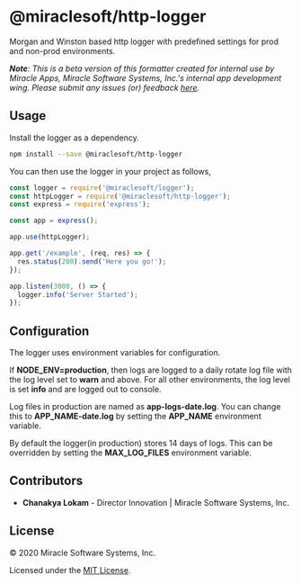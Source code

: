 # @miraclesoft/http-logger

Morgan and Winston based http logger with predefined settings for prod and non-prod environments.

**_Note_**_: This is a beta version of this formatter created for internal use by Miracle Apps, Miracle Software Systems, Inc.'s internal app development wing. Please submit any issues (or) feedback [here](https://github.com/miracleapps/eslint-formatter-html/issues)._

## Usage

Install the logger as a dependency.

```sh
npm install --save @miraclesoft/http-logger
```

You can then use the logger in your project as follows,

```js
const logger = require('@miraclesoft/logger');
const httpLogger = require('@miraclesoft/http-logger');
const express = require('express');

const app = express();

app.use(httpLogger);

app.get('/example', (req, res) => {
  res.status(200).send('Here you go!');
});

app.listen(3000, () => {
  logger.info('Server Started');
});
```

## Configuration

The logger uses environment variables for configuration.

If **NODE_ENV=production**, then logs are logged to a daily rotate log file with the log level set to **warn** and above. For all other environments, the log level is set **info** and are logged out to console.

Log files in production are named as **app-logs-date.log**. You can change this to **APP_NAME-date.log** by setting the **APP_NAME** environment variable.

By default the logger(in production) stores 14 days of logs. This can be overridden by setting the **MAX_LOG_FILES** environment variable.

## Contributors

- **Chanakya Lokam** - Director Innovation | Miracle Software Systems, Inc.

## License

© 2020 Miracle Software Systems, Inc.

Licensed under the [MIT License](LICENSE).
